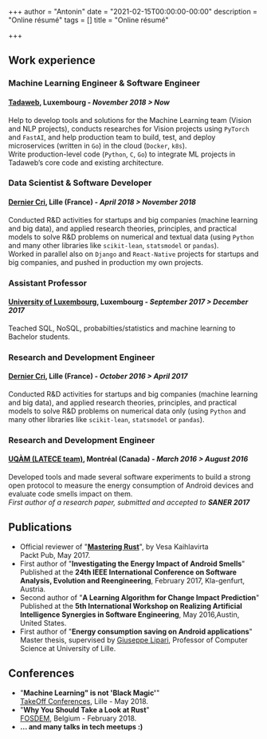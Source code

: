 +++
author = "Antonin"
date = "2021-02-15T00:00:00-00:00"
description = "Online résumé"
tags = []
title = "Online résumé"

+++

## **Work experience**

### Machine Learning Engineer & Software Engineer  
#### **[Tadaweb](https://tadaweb.com/)**, Luxembourg - _November 2018 > Now_  
Help to develop tools and solutions for the Machine Learning team (Vision and NLP projects), conducts researches
for Vision projects using `PyTorch` and `FastAI`, and help production team to build, test, and deploy 
microservices (written in `Go`) in the cloud (`Docker`, `k8s`).  
Write production-level code (`Python`, `C`, `Go`) to integrate ML projects in Tadaweb’s core code and existing architecture.

### Data Scientist & Software Developer  
#### **[Dernier Cri](https://derniercri.io)**, Lille (France) - _April 2018 > November 2018_
Conducted R&D activities for startups and big companies (machine learning and big data), and applied research theories,
 principles, and practical models to solve R&D problems on numerical and textual data (using `Python` and many other 
 libraries like `scikit-lean`, `statsmodel` or `pandas`).  
Worked in parallel also on `Django` and `React-Native` projects for startups and big companies, and pushed in 
production my own projects.

### Assistant Professor
#### **[University of Luxembourg](https://wwwen.uni.lu/)**, Luxembourg - _September 2017 > December 2017_
Teached SQL, NoSQL, probabilties/statistics and machine learning to Bachelor students.

### Research and Development Engineer  
#### **[Dernier Cri](https://derniercri.io)**, Lille (France) - _October 2016 > April 2017_
Conducted R&D activities for startups and big companies (machine learning and big data), and applied research theories,
 principles, and practical models to solve R&D problems on numerical data only (using `Python` and many other 
 libraries like `scikit-lean`, `statsmodel` or `pandas`).

### Research and Development Engineer  
#### **[UQÀM (LATECE team)](https://latece.uqam.ca/)**, Montréal (Canada) - _March 2016 > August 2016_
Developed tools and made several software experiments to build a strong open protocol to measure 
the energy consumption of Android devices and evaluate code smells impact on them.  
_First author of a research paper, submitted and accepted to **SANER 2017**_

## **Publications**

* Official reviewer of "**[Mastering Rust](https://www.packtpub.com/product/mastering-rust/9781785885303)**", by Vesa Kaihlavirta  
    Packt Pub, May 2017.
* First author of "**Investigating the Energy Impact of Android Smells**"  
    Published at the **24th IEEE International Conference on Software Analysis, Evolution and Reengineering**, February 2017, Kla-genfurt, Austria.
* Second author of "**A Learning Algorithm for Change Impact Prediction**"  
    Published at the **5th International Workshop on Realizing Artificial Intelligence Synergies in Software Engineering**, May 2016,Austin, United States.
* First author of "**Energy consumption saving on Android applications**"  
    Master thesis, supervised by [Giuseppe Lipari](https://pro.univ-lille.fr/giuseppe-lipari/), Professor of Computer Science at University of Lille.

## **Conferences**

* "**Machine Learning" is not 'Black Magic'**"  
    [TakeOff Conferences](https://www.takeoffconf.io/), Lille - May 2018.
* "**Why You Should Take a Look at Rust**"  
    [FOSDEM](https://archive.fosdem.org/2018/), Belgium - February 2018.
* **... and many talks in tech meetups :)**
